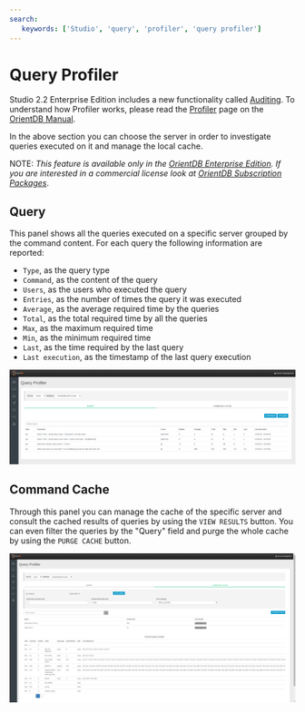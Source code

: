 ```yaml
---
search:
   keywords: ['Studio', 'query', 'profiler', 'query profiler']
---
```


# Query Profiler
Studio 2.2 Enterprise Edition includes a new functionality called [Auditing](Auditing.md). To understand how Profiler works, please read the [Profiler](https://github.com/orientechnologies/orientdb-docs/blob/master/Profiler.md) page on the [OrientDB Manual](http://orientdb.com/docs/last/index.html).

In the above section you can choose the server in order to investigate queries executed on it and manage the local cache.

NOTE: _This feature is available only in the [OrientDB Enterprise Edition](http://orientdb.com/orientdb-enterprise). If you are interested in a commercial license look at [OrientDB Subscription Packages](http://orientdb.com/support)_.


## Query
This panel shows all the queries executed on a specific server grouped by the command content. For each query the following information are reported:
- `Type`, as the query type
- `Command`, as the content of the query
- `Users`, as the users who executed the query
- `Entries`, as the number of times the query it was executed
- `Average`, as the average required time by the queries
- `Total`, as the total required time by all the queries
- `Max`, as the maximum required time
- `Min`, as the minimum required time
- `Last`, as the time required by the last query
- `Last execution`, as the timestamp of the last query execution


![Query](images/studio-queryprofiler-query.png)

## Command Cache
Through this panel you can manage the cache of the specific server and consult the cached results of queries by using the `VIEW RESULTS` button.
You can even filter the queries by the "Query" field and purge the whole cache by using the `PURGE CACHE` button.

![Command Cache](images/studio-queryprofiler-commandcache.png)
